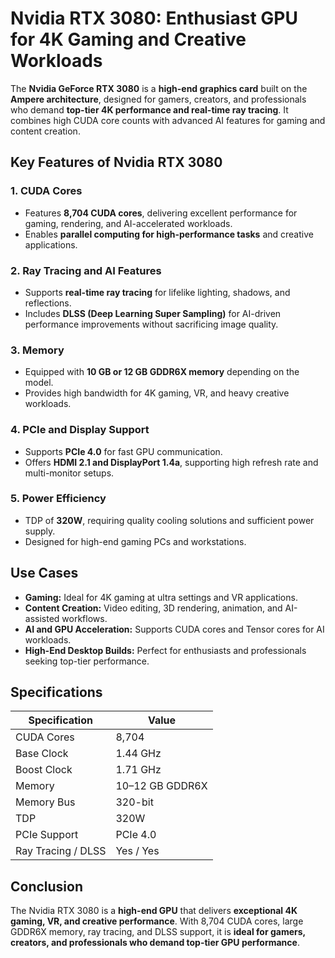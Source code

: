 # Nvidia RTX 3080: Enthusiast GPU for 4K Gaming and Creative Workloads

The **Nvidia GeForce RTX 3080** is a **high-end graphics card** built on the **Ampere architecture**, designed for gamers, creators, and professionals who demand **top-tier 4K performance and real-time ray tracing**. It combines high CUDA core counts with advanced AI features for gaming and content creation.

## Key Features of Nvidia RTX 3080

### 1. **CUDA Cores**

* Features **8,704 CUDA cores**, delivering excellent performance for gaming, rendering, and AI-accelerated workloads.
* Enables **parallel computing for high-performance tasks** and creative applications.

### 2. **Ray Tracing and AI Features**

* Supports **real-time ray tracing** for lifelike lighting, shadows, and reflections.
* Includes **DLSS (Deep Learning Super Sampling)** for AI-driven performance improvements without sacrificing image quality.

### 3. **Memory**

* Equipped with **10 GB or 12 GB GDDR6X memory** depending on the model.
* Provides high bandwidth for 4K gaming, VR, and heavy creative workloads.

### 4. **PCIe and Display Support**

* Supports **PCIe 4.0** for fast GPU communication.
* Offers **HDMI 2.1 and DisplayPort 1.4a**, supporting high refresh rate and multi-monitor setups.

### 5. **Power Efficiency**

* TDP of **320W**, requiring quality cooling solutions and sufficient power supply.
* Designed for high-end gaming PCs and workstations.

## Use Cases

* **Gaming:** Ideal for 4K gaming at ultra settings and VR applications.
* **Content Creation:** Video editing, 3D rendering, animation, and AI-assisted workflows.
* **AI and GPU Acceleration:** Supports CUDA cores and Tensor cores for AI workloads.
* **High-End Desktop Builds:** Perfect for enthusiasts and professionals seeking top-tier performance.

## Specifications

| Specification      | Value           |
| ------------------ | --------------- |
| CUDA Cores         | 8,704           |
| Base Clock         | 1.44 GHz        |
| Boost Clock        | 1.71 GHz        |
| Memory             | 10–12 GB GDDR6X |
| Memory Bus         | 320-bit         |
| TDP                | 320W            |
| PCIe Support       | PCIe 4.0        |
| Ray Tracing / DLSS | Yes / Yes       |

## Conclusion

The Nvidia RTX 3080 is a **high-end GPU** that delivers **exceptional 4K gaming, VR, and creative performance**. With 8,704 CUDA cores, large GDDR6X memory, ray tracing, and DLSS support, it is **ideal for gamers, creators, and professionals who demand top-tier GPU performance**.
